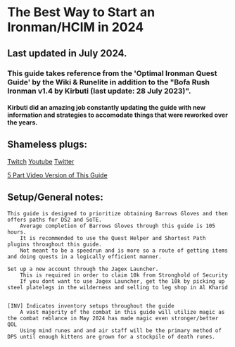# The Best Way to Start an Ironman/HCIM in 2024

## Last updated in July 2024.

### This guide takes reference from the 'Optimal Ironman Quest Guide' by the Wiki & Runelite in addition to the "Bofa Rush Ironman v1.4 by Kirbuti (last update: 28 July 2023)". 
####	Kirbuti did an amazing job constantly updating the guide with new information and strategies to accomodate things that were reworked over the years.	


## Shameless plugs:
[Twitch](https://www.twitch.tv/Dunking_Oreos)
[Youtube](https://www.youtube.com/@Dunking_Oreos)
[Twitter](https://www.twitter.com/Dunking_Oreos)

[5 Part Video Version of This Guide](Link)



## Setup/General notes:
	This guide is designed to prioritize obtaining Barrows Gloves and then offers paths for DS2 and SoTE.
		Average completion of Barrows Gloves through this guide is 105 hours.
		It is recommended to use the Quest Helper and Shortest Path plugins throughout this guide.
		Not meant to be a speedrun and is more so a route of getting items and doing quests in a logically efficient manner.
	
	Set up a new account through the Jagex Launcher.
		This is required in order to claim 10k from Stronghold of Security
		If you dont want to use Jagex Launcher, get the 10k by picking up steel platelegs in the wilderness and selling to leg shop in Al Kharid
	
	
	[INV] Indicates inventory setups throughout the guide
		A vast majority of the combat in this guide will utilize magic as the combat reblance in May 2024 has made magic even stronger/better QOL
		Using mind runes and and air staff will be the primary method of DPS until enough kittens are grown for a stockpile of death runes.

